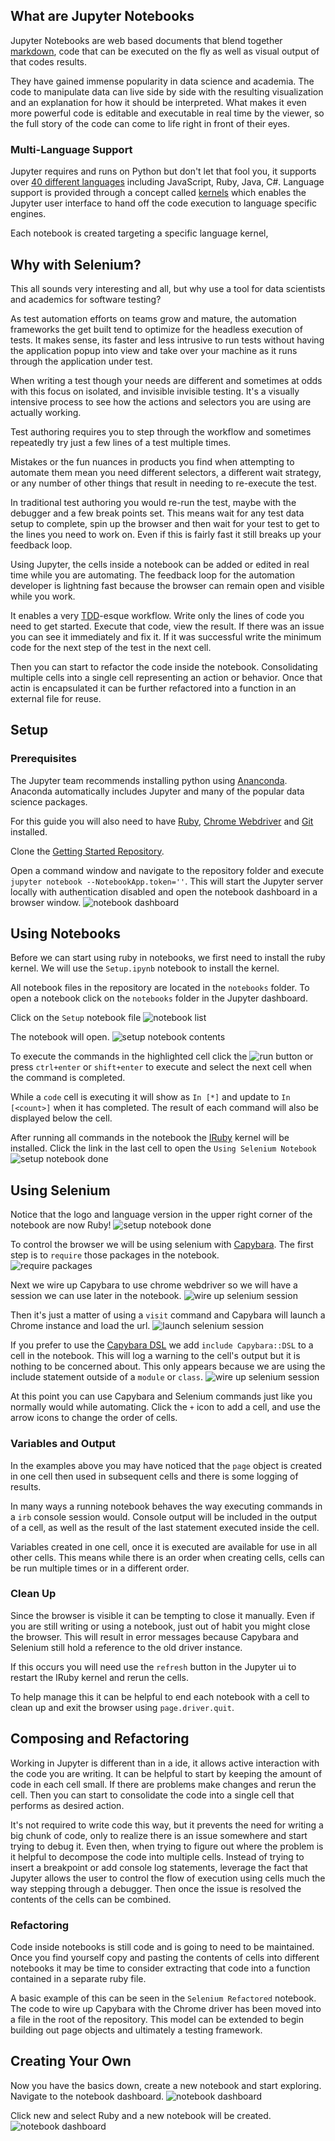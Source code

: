 

## What are Jupyter Notebooks

Jupyter Notebooks are web based documents that blend together [markdown](https://en.wikipedia.org/wiki/Markdown), code that can be executed on the fly as well as visual output of that codes results.  

They have gained immense popularity in data science and academia. The code to manipulate data can live side by side with the resulting visualization and an explanation for how it should be interpreted. What makes it even more powerful code is editable and executable in real time by the viewer, so the full story of the code can come to life right in front of their eyes.

### Multi-Language Support

Jupyter requires and runs on Python but don't let that fool you, it supports over [40 different languages](https://github.com/jupyter/jupyter/wiki/Jupyter-kernels) including JavaScript, Ruby, Java, C#.  Language support is provided through a concept called [kernels](https://jupyter.readthedocs.io/en/latest/projects/kernels.html) which enables the Jupyter user interface to hand off the code execution to language specific engines. 

Each notebook is created targeting a specific language kernel, 

## Why with Selenium?

This all sounds very interesting and all, but why use a tool for data scientists and academics for software testing?

As test automation efforts on teams grow and mature, the automation frameworks the get built tend to optimize for the headless execution of tests. It makes sense, its faster and less intrusive to run tests without having the application popup into view and take over your machine as it runs through the application under test. 

When writing a test though your needs are different and sometimes at odds with this focus on isolated, and invisible invisible testing. It's a visually intensive process to see how the actions and selectors you are using are actually working.

Test authoring requires you to step through the workflow and sometimes repeatedly try just a few lines of a test multiple times. 

Mistakes or the fun nuances in products you find when attempting to automate them mean you need different selectors, a different wait strategy, or any number of other things that result in needing to re-execute the test.

In traditional test authoring you would re-run the test, maybe with the debugger and a few break points set. This means wait for any test data setup to complete, spin up the browser and then wait for your test to get to the lines you need to work on. Even if this is fairly fast it still breaks up your feedback loop.

Using Jupyter, the cells inside a notebook can be added or edited in real time while you are automating. The feedback loop for the automation developer is lightning fast because the browser can remain open and visible while you work.   

It enables a very [TDD](https://en.wikipedia.org/wiki/Test-driven_development)-esque workflow. Write only the lines of code you need to get started. Execute that code, view the result. If there was an issue you can see it immediately and fix it. If it was successful write the minimum code for the next step of the test in the next cell. 

Then you can start to refactor the code inside the notebook. Consolidating multiple cells into a single cell representing an action or behavior. Once that actin is encapsulated it can be further refactored into a function in an external file for reuse.

## Setup

### Prerequisites 
The Jupyter team recommends installing python using [Ananconda](https://www.anaconda.com/distribution/). Anaconda automatically includes Jupyter and many of the popular data science packages.

For this guide you will also need to have [Ruby](https://www.ruby-lang.org/en/documentation/installation/), [Chrome Webdriver](http://chromedriver.chromium.org/downloads) and [Git](https://git-scm.com/downloads) installed.


Clone the [Getting Started Repository](https://github.com/brendanconnolly/getting-started-with-selenium-and-jupyter/blob/master/notebooks/Setup%20Ruby%20Kernel.ipynb). 

Open a command window and navigate to the repository folder and execute `jupyter notebook --NotebookApp.token=''`. 
This will start the Jupyter server locally with authentication disabled and open the notebook dashboard in a browser window.
![notebook dashboard](getting-started-images/jnb.dashboard.png)

## Using Notebooks

Before we can start using ruby in notebooks, we first need to install the ruby kernel. We will use the `Setup.ipynb` notebook to install the kernel. 

All notebook files in the repository are located in the `notebooks` folder. To open a notebook click on the `notebooks` folder in the Jupyter dashboard.

Click on the `Setup` notebook file
![notebook list](getting-started-images/jnb.setup.iruby1.png)

The notebook will open.
![setup notebook contents](getting-started-images/jnb.setup.iruby2.png)

To execute the commands in the highlighted cell click the ![run button](getting-started-images/jnb.run.btn.png) or press `ctrl+enter` or `shift+enter` to execute and select the next cell when the command is completed. 

While a `code` cell is executing it will show as `In [*]` and update to `In [<count>]` when it has completed. 
The result of each command will also be displayed below the cell. 

After running all commands in the notebook the [IRuby]() kernel will be installed. Click the link in the last cell to open the `Using Selenium Notebook`
![setup notebook done](getting-started-images/jnb.setup.iruby3.png)

## Using Selenium
Notice that the logo and language version in the upper right corner of the notebook are now Ruby!
![setup notebook done](getting-started-images/jnb.selenium1.png)

To control the browser we will be using selenium with [Capybara](https://github.com/teamcapybara/capybara). The first step is to `require` those packages in the notebook.  
![require packages](getting-started-images/jnb.selenium2.png)

Next we wire up Capybara to use chrome webdriver so we will have a session we can use later in the notebook.
![wire up selenium session](getting-started-images/jnb.selenium3.png)

Then it's just a matter of using a `visit` command and Capybara will launch a Chrome instance and load the url. 
![launch selenium session](getting-started-images/jnb.selenium4a.png)

If you prefer to use the [Capybara DSL]() we add `include Capybara::DSL` to a cell in the notebook. This will log a warning to the cell's output but it is nothing to be concerned about. This only appears because we are using the include statement outside of a `module` or `class`. 
![wire up selenium session](getting-started-images/jnb.selenium4b.png)

At this point you can use Capybara and Selenium commands just like you normally would while automating. Click the `+` icon to add a cell, and use the arrow icons to change the order of cells. 

### Variables and Output
In the examples above you may have noticed that the `page` object is created in one cell then used in subsequent cells and there is some logging of results.

In many ways a running notebook behaves the way executing commands in a `irb` console session would. 
Console output will be included in the output of a cell, as well as the result of the last statement executed inside the cell. 

Variables created in one cell, once it is executed are available for use in all other cells. This means while there is an order when creating cells, cells can be run multiple times or in a different order. 

### Clean Up
Since the browser is visible it can be tempting to close it manually. Even if you are still writing or using a notebook, just out of habit you might close the browser. This will result in error messages because Capybara and Selenium still hold a reference to the old driver instance. 

If this occurs you will need use the `refresh` button in the Jupyter ui to restart the IRuby kernel and rerun the cells.

To help manage this it can be helpful to end each notebook with a cell to clean up and exit the browser using `page.driver.quit`. 

## Composing and Refactoring
Working in Jupyter is different than in a ide, it allows active interaction with the code you are writing. It can be helpful to start by keeping the amount of code in each cell small. If there are problems make changes and rerun the cell. Then you can start to consolidate the code into a single cell that performs as desired action. 

It's not required to write code this way, but it prevents the need for writing a big chunk of code, only to realize there is an issue somewhere and start trying to debug it. Even then, when trying to figure out where the problem is it helpful to decompose the code into multiple cells. Instead of trying to insert a breakpoint or add console log statements, leverage the fact that Jupyter allows the user to control the flow of execution using cells much the way stepping through a debugger. Then once the issue is resolved the contents of the cells can be combined. 

### Refactoring

Code inside notebooks is still code and is going to need to be maintained. Once you find yourself copy and pasting the contents of cells into different notebooks it may be time to consider extracting that code into a function contained in a separate ruby file. 

A basic example of this can be seen in the `Selenium Refactored` notebook. The code to wire up Capybara with the Chrome driver has been moved into a file in the root of the repository. This model can be extended to begin building out page objects and ultimately a testing framework.

## Creating Your Own
Now you have the basics down, create a new notebook and start exploring. 
Navigate to the notebook dashboard.
![notebook dashboard](getting-started-images/jnb.dashboard.png)

Click new and select Ruby and a new notebook will be created.
![notebook dashboard](getting-started-images/jnb.new.notebook.png)







